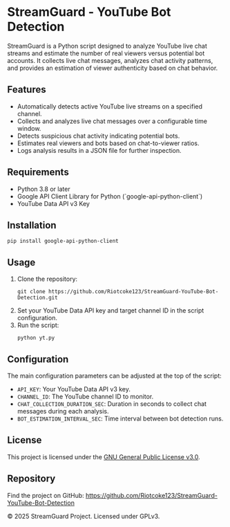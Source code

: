 <!DOCTYPE html>
<html lang="en">
<head>
  <meta charset="UTF-8" />
  <meta name="viewport" content="width=device-width, initial-scale=1" />

</head>
<body>
  <h1>StreamGuard - YouTube Bot Detection</h1>
  <p>
    StreamGuard is a Python script designed to analyze YouTube live chat streams and estimate the number of real viewers versus potential bot accounts. 
    It collects live chat messages, analyzes chat activity patterns, and provides an estimation of viewer authenticity based on chat behavior.
  </p>

  <h2>Features</h2>
  <ul>
    <li>Automatically detects active YouTube live streams on a specified channel.</li>
    <li>Collects and analyzes live chat messages over a configurable time window.</li>
    <li>Detects suspicious chat activity indicating potential bots.</li>
    <li>Estimates real viewers and bots based on chat-to-viewer ratios.</li>
    <li>Logs analysis results in a JSON file for further inspection.</li>
  </ul>

  <h2>Requirements</h2>
  <ul>
    <li>Python 3.8 or later</li>
    <li>Google API Client Library for Python (`google-api-python-client`)</li>
    <li>YouTube Data API v3 Key</li>
  </ul>

  <h2>Installation</h2>
  <pre><code>pip install google-api-python-client</code></pre>

  <h2>Usage</h2>
  <ol>
    <li>Clone the repository:
      <pre><code>git clone https://github.com/Riotcoke123/StreamGuard-YouTube-Bot-Detection.git</code></pre>
    </li>
    <li>Set your YouTube Data API key and target channel ID in the script configuration.</li>
    <li>Run the script:
      <pre><code>python yt.py</code></pre>
    </li>
  </ol>

  <h2>Configuration</h2>
  <p>The main configuration parameters can be adjusted at the top of the script:</p>
  <ul>
    <li><code>API_KEY</code>: Your YouTube Data API v3 key.</li>
    <li><code>CHANNEL_ID</code>: The YouTube channel ID to monitor.</li>
    <li><code>CHAT_COLLECTION_DURATION_SEC</code>: Duration in seconds to collect chat messages during each analysis.</li>
    <li><code>BOT_ESTIMATION_INTERVAL_SEC</code>: Time interval between bot detection runs.</li>
  </ul>

  <h2>License</h2>
  <p>This project is licensed under the <a href="https://www.gnu.org/licenses/gpl-3.0.en.html" target="_blank" rel="noopener noreferrer">GNU General Public License v3.0</a>.</p>

  <h2>Repository</h2>
  <p>Find the project on GitHub: <a href="https://github.com/Riotcoke123/StreamGuard-YouTube-Bot-Detection" target="_blank" rel="noopener noreferrer">https://github.com/Riotcoke123/StreamGuard-YouTube-Bot-Detection</a></p>

  <footer>
    &copy; 2025 StreamGuard Project. Licensed under GPLv3.
  </footer>
</body>
</html>
